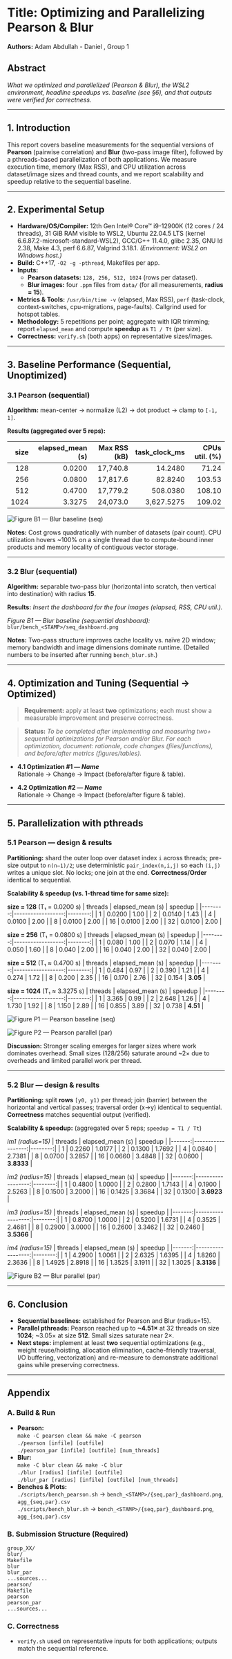 # Title: Optimizing and Parallelizing Pearson & Blur

**Authors:** Adam Abdullah - Daniel , Group 1  

## Abstract
_What we optimized and parallelized (Pearson & Blur), the WSL2 environment, headline speedups vs. baseline (see §6), and that outputs were verified for correctness._

---

## 1. Introduction
This report covers baseline measurements for the sequential versions of **Pearson** (pairwise correlation) and **Blur** (two-pass image filter), followed by a pthreads-based parallelization of both applications. We measure execution time, memory (Max RSS), and CPU utilization across dataset/image sizes and thread counts, and we report scalability and speedup relative to the sequential baseline.

---

## 2. Experimental Setup

- **Hardware/OS/Compiler:** 12th Gen Intel® Core™ i9-12900K (12 cores / 24 threads), 31 GiB RAM visible to WSL2, Ubuntu 22.04.5 LTS (kernel 6.6.87.2-microsoft-standard-WSL2), GCC/G++ 11.4.0, glibc 2.35, GNU ld 2.38, Make 4.3, perf 6.6.87, Valgrind 3.18.1. *(Environment: WSL2 on Windows host.)*
- **Build:** C++17, `-O2 -g -pthread`, Makefiles per app.
- **Inputs:**  
  - **Pearson datasets:** `128, 256, 512, 1024` (rows per dataset).  
  - **Blur images:** four `.ppm` files from `data/` (for all measurements, **radius = 15**).
- **Metrics & Tools:** `/usr/bin/time -v` (elapsed, Max RSS), `perf` (task-clock, context-switches, cpu-migrations, page-faults). Callgrind used for hotspot tables.
- **Methodology:** 5 repetitions per point; aggregate with IQR trimming; report `elapsed_mean` and compute **speedup** as `T1 / Tt` (per size).  
- **Correctness:** `verify.sh` (both apps) on representative sizes/images.

---

## 3. Baseline Performance (Sequential, Unoptimized)

### 3.1 Pearson (sequential)
**Algorithm:** mean-center → normalize (L2) → dot product → clamp to `[-1, 1]`.

**Results (aggregated over 5 reps):**

| size | elapsed_mean (s) | Max RSS (kB) | task_clock_ms | CPUs util. (%) |
|-----:|------------------:|--------------:|---------------:|---------------:|
| 128  | 0.0200 | 17,740.8 | 14.2480 | 71.24 |
| 256  | 0.0800 | 17,817.6 | 82.8240 | 103.53 |
| 512  | 0.4700 | 17,779.2 | 508.0380 | 108.10 |
| 1024 | 3.3275 | 24,073.0 | 3,627.5275 | 109.02 |

<!-- Blur baseline (sequential) -->
![Figure B1 — Blur baseline (seq)](./assets/blur/seq_dashboard.png)

**Notes:** Cost grows quadratically with number of datasets (pair count). CPU utilization hovers ~100% on a single thread due to compute-bound inner products and memory locality of contiguous vector storage.

---

### 3.2 Blur (sequential)
**Algorithm:** separable two-pass blur (horizontal into scratch, then vertical into destination) with radius **15**.

**Results:** _Insert the dashboard for the four images (elapsed, RSS, CPU util.)._

_Figure B1 — Blur baseline (sequential dashboard):_  
`blur/bench_<STAMP>/seq_dashboard.png`

**Notes:** Two-pass structure improves cache locality vs. naïve 2D window; memory bandwidth and image dimensions dominate runtime. (Detailed numbers to be inserted after running `bench_blur.sh`.)

---

## 4. Optimization and Tuning (Sequential → Optimized)
> **Requirement:** apply at least **two** optimizations; each must show a measurable improvement and preserve correctness.

> **Status:** _To be completed after implementing and measuring two+ sequential optimizations for Pearson and/or Blur. For each optimization, document: rationale, code changes (files/functions), and before/after metrics (figures/tables)._

- **4.1 Optimization #1 — _Name_**  
  Rationale → Change → Impact (before/after figure & table).

- **4.2 Optimization #2 — _Name_**  
  Rationale → Change → Impact (before/after figure & table).

---

## 5. Parallelization with pthreads

### 5.1 Pearson — design & results
**Partitioning:** shard the outer loop over dataset index `i` across threads; pre-size output to `n(n−1)/2`; use deterministic `pair_index(n,i,j)` so each `(i,j)` writes a unique slot. No locks; one join at the end. **Correctness/Order** identical to sequential.

**Scalability & speedup (vs. 1-thread time for same size):**

**size = 128** (T₁ = 0.0200 s)
| threads | elapsed_mean (s) | speedup |
|--------:|------------------:|--------:|
| 1 | 0.0200 | 1.00 |
| 2 | 0.0140 | 1.43 |
| 4 | 0.0100 | 2.00 |
| 8 | 0.0100 | 2.00 |
| 16 | 0.0100 | 2.00 |
| 32 | 0.0100 | 2.00 |

**size = 256** (T₁ = 0.0800 s)
| threads | elapsed_mean (s) | speedup |
|--------:|------------------:|--------:|
| 1 | 0.080 | 1.00 |
| 2 | 0.070 | 1.14 |
| 4 | 0.050 | 1.60 |
| 8 | 0.040 | 2.00 |
| 16 | 0.040 | 2.00 |
| 32 | 0.040 | 2.00 |

**size = 512** (T₁ ≈ 0.4700 s)
| threads | elapsed_mean (s) | speedup |
|--------:|------------------:|--------:|
| 1 | 0.484 | 0.97 |
| 2 | 0.390 | 1.21 |
| 4 | 0.274 | 1.72 |
| 8 | 0.200 | 2.35 |
| 16 | 0.170 | 2.76 |
| 32 | 0.154 | **3.05** |

**size = 1024** (T₁ ≈ 3.3275 s)
| threads | elapsed_mean (s) | speedup |
|--------:|------------------:|--------:|
| 1 | 3.365 | 0.99 |
| 2 | 2.648 | 1.26 |
| 4 | 1.730 | 1.92 |
| 8 | 1.150 | 2.89 |
| 16 | 0.855 | 3.89 |
| 32 | 0.738 | **4.51** |

<!-- Pearson baseline (sequential) -->
![Figure P1 — Pearson baseline (seq)](./assets/pearson//seq_dashboard.png)

<!-- Pearson parallel -->
![Figure P2 — Pearson parallel (par)](./assets/pearson//par_dashboard.png)


**Discussion:** Stronger scaling emerges for larger sizes where work dominates overhead. Small sizes (128/256) saturate around ~2× due to overheads and limited parallel work per thread.

---

### 5.2 Blur — design & results
**Partitioning:** split **rows** `[y0, y1)` per thread; join (barrier) between the horizontal and vertical passes; traversal order (x→y) identical to sequential. **Correctness** matches sequential output (verified).

**Scalability & speedup:** (aggregated over 5 reps; `speedup = T1 / Tt`)

_im1 (radius=15)_
| threads | elapsed_mean (s) | speedup |
|-------:|------------------:|--------:|
| 1 | 0.2260 | 1.0177 |
| 2 | 0.1300 | 1.7692 |
| 4 | 0.0840 | 2.7381 |
| 8 | 0.0700 | 3.2857 |
| 16 | 0.0660 | 3.4848 |
| 32 | 0.0600 | **3.8333** |

_im2 (radius=15)_
| threads | elapsed_mean (s) | speedup |
|-------:|------------------:|--------:|
| 1 | 0.4800 | 1.0000 |
| 2 | 0.2800 | 1.7143 |
| 4 | 0.1900 | 2.5263 |
| 8 | 0.1500 | 3.2000 |
| 16 | 0.1425 | 3.3684 |
| 32 | 0.1300 | **3.6923** |

_im3 (radius=15)_
| threads | elapsed_mean (s) | speedup |
|-------:|------------------:|--------:|
| 1 | 0.8700 | 1.0000 |
| 2 | 0.5200 | 1.6731 |
| 4 | 0.3525 | 2.4681 |
| 8 | 0.2900 | 3.0000 |
| 16 | 0.2600 | 3.3462 |
| 32 | 0.2460 | **3.5366** |

_im4 (radius=15)_
| threads | elapsed_mean (s) | speedup |
|-------:|------------------:|--------:|
| 1 | 4.2900 | 1.0061 |
| 2 | 2.6325 | 1.6395 |
| 4 | 1.8260 | 2.3636 |
| 8 | 1.4925 | 2.8918 |
| 16 | 1.3525 | 3.1911 |
| 32 | 1.3025 | **3.3136** |


<!-- Blur parallel -->
![Figure B2 — Blur parallel (par)](./assets/blur/par_dashboard.png)

---

## 6. Conclusion
- **Sequential baselines:** established for Pearson and Blur (radius=15).  
- **Parallel pthreads:** Pearson reached up to **~4.51×** at 32 threads on size **1024**; ~3.05× at size **512**. Small sizes saturate near 2×.  
- **Next steps:** implement at least **two** sequential optimizations (e.g., weight reuse/hoisting, allocation elimination, cache-friendly traversal, I/O buffering, vectorization) and re-measure to demonstrate additional gains while preserving correctness.

---

## Appendix

### A. Build & Run
- **Pearson:**  
  `make -C pearson clean && make -C pearson`  
  `./pearson [infile] [outfile]`  
  `./pearson_par [infile] [outfile] [num_threads]`
- **Blur:**  
  `make -C blur clean && make -C blur`  
  `./blur [radius] [infile] [outfile]`  
  `./blur_par [radius] [infile] [outfile] [num_threads]`
- **Benches & Plots:**  
  `./scripts/bench_pearson.sh` → `bench_<STAMP>/{seq,par}_dashboard.png`, `agg_{seq,par}.csv`  
  `./scripts/bench_blur.sh` → `bench_<STAMP>/{seq,par}_dashboard.png`, `agg_{seq,par}.csv`

### B. Submission Structure (Required)

```
group_XX/
blur/
Makefile
blur
blur_par
...sources...
pearson/
Makefile
pearson
pearson_par
...sources...
```

### C. Correctness
- `verify.sh` used on representative inputs for both applications; outputs match the sequential reference.

